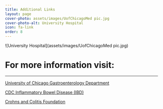 ```yaml
---
title: Additional Links
layout: page
cover-photo: assets/images/UofChicagoMed pic.jpg
cover-photo-alt: University Hospital
icon: fa-link
order: 8
---
```

![University Hospital](assets/images/UofChicagoMed pic.jpg)

# For more information visit:
---

[University of Chicago Gastroenterology Department](https://medicine.uchicago.edu/sections/gastroenterology-hepatology-nutrition/)

[CDC Inflammatory Bowel Disease (IBD)](https://www.cdc.gov/ibd/index.htm)

[Crohns and Colitis Foundation](https://www.crohnscolitisfoundation.org/) 
